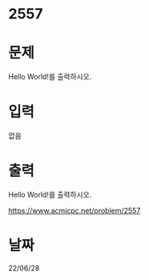 # 2557

# 문제
Hello World!를 출력하시오.

# 입력
없음

# 출력
Hello World!를 출력하시오.

https://www.acmicpc.net/problem/2557

# 날짜
22/06/28
